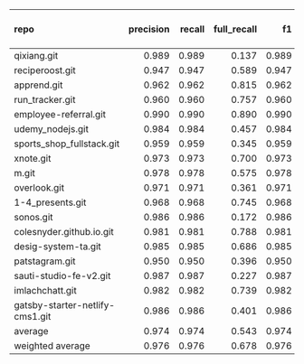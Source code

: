| repo                            |   precision |   recall |   full_recall |    f1 |   full_f1 |   ppcr |   support |   full_support |   Rules Number |   Average Rule Len |
|:--------------------------------|------------:|---------:|--------------:|------:|----------:|-------:|----------:|---------------:|---------------:|-------------------:|
| qixiang.git                     |       0.989 |    0.989 |         0.137 | 0.989 |     0.241 |  0.139 |       613 |           4421 |              2 |                3.5 |
| reciperoost.git                 |       0.947 |    0.947 |         0.589 | 0.947 |     0.726 |  0.622 |      6849 |          11009 |             11 |                5.3 |
| apprend.git                     |       0.962 |    0.962 |         0.815 | 0.962 |     0.882 |  0.847 |     38138 |          45048 |            104 |                6.9 |
| run_tracker.git                 |       0.960 |    0.960 |         0.757 | 0.960 |     0.847 |  0.789 |     15980 |          20243 |             17 |                6.4 |
| employee-referral.git           |       0.990 |    0.990 |         0.890 | 0.990 |     0.937 |  0.898 |     97923 |         108985 |             53 |                6.6 |
| udemy_nodejs.git                |       0.984 |    0.984 |         0.457 | 0.984 |     0.624 |  0.465 |      4623 |           9950 |             10 |                5.9 |
| sports_shop_fullstack.git       |       0.959 |    0.959 |         0.345 | 0.959 |     0.507 |  0.359 |     20358 |          56642 |              2 |                2.5 |
| xnote.git                       |       0.973 |    0.973 |         0.700 | 0.973 |     0.814 |  0.719 |     75259 |         104673 |             23 |                8.4 |
| m.git                           |       0.978 |    0.978 |         0.575 | 0.978 |     0.724 |  0.588 |     20541 |          34926 |             64 |                9.9 |
| overlook.git                    |       0.971 |    0.971 |         0.361 | 0.971 |     0.527 |  0.372 |      2673 |           7187 |              7 |                4.6 |
| 1-4_presents.git                |       0.968 |    0.968 |         0.745 | 0.968 |     0.842 |  0.770 |     35782 |          46477 |             19 |                8.9 |
| sonos.git                       |       0.986 |    0.986 |         0.172 | 0.986 |     0.293 |  0.174 |      3319 |          19043 |              8 |                3.9 |
| colesnyder.github.io.git        |       0.981 |    0.981 |         0.788 | 0.981 |     0.874 |  0.804 |     79824 |          99339 |             23 |                9.2 |
| desig-system-ta.git             |       0.985 |    0.985 |         0.686 | 0.985 |     0.808 |  0.696 |      5509 |           7916 |             13 |                5.2 |
| patstagram.git                  |       0.950 |    0.950 |         0.396 | 0.950 |     0.559 |  0.417 |      5575 |          13366 |             29 |                6.7 |
| sauti-studio-fe-v2.git          |       0.987 |    0.987 |         0.227 | 0.987 |     0.369 |  0.230 |      2144 |           9333 |              6 |                4.2 |
| imlachchatt.git                 |       0.982 |    0.982 |         0.739 | 0.982 |     0.843 |  0.753 |     25461 |          33801 |             18 |                6.8 |
| gatsby-starter-netlify-cms1.git |       0.986 |    0.986 |         0.401 | 0.986 |     0.570 |  0.407 |      2145 |           5270 |              5 |                1.6 |
| average                         |       0.974 |    0.974 |         0.543 | 0.974 |     0.666 |  0.558 |     24595 |          35423 |             23 |                5.9 |
| weighted average                |       0.976 |    0.976 |         0.678 | 0.976 |     0.780 |  0.752 |           |                |                |                    |